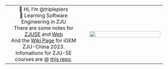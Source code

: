 <table>
  <tr>
    <td width="50%">
      <div style="width: 100%; text-align:center;">
        👋 Hi, I’m @triplepiers<br>
      	📖 Learning Software Engineering in ZJU<br>
        There are some notes for <a href="https://www.yuque.com/anishuoshimo/estifw?#">ZJUSE</a> and <a href="https://triplepiers.github.io/Notes_Collection/">Web</a></br>
        And the <a href="https://gitlab.igem.org/2023/zju-china">Wiki Page</a> for iGEM ZJU-China 2023.</br>
        Infomations for ZJU-SE courses are @ <a href="https://github.com/triplepiers/Mad-at-ZJUSE">this repo</a>.
      </div>
    <td>
    <td width="50%">
      <img src="https://github-readme-stats.vercel.app/api/top-langs/?username=triplepiers&hide_border=true&layout=compact&show_icons=true&theme=swift&count_private=true" align="left" style="width: 100%;" />
    </td>
  </tr>
<table>
